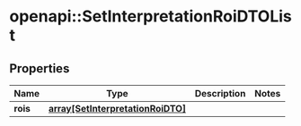 # openapi::SetInterpretationRoiDTOList

## Properties
Name | Type | Description | Notes
------------ | ------------- | ------------- | -------------
**rois** | [**array[SetInterpretationRoiDTO]**](SetInterpretationRoiDTO.md) |  | 


